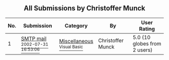 ﻿<div align="center">

## All Submissions by Christoffer Munck

</div>

No.  | Submission | Category | By   | User Rating
---- | ---------- | -------- | ---- | -----------
1 | [SMTP mail<br /><sup>2002-07-31 16:53:06</sup>](https://github.com/Planet-Source-Code/christoffer-munck-smtp-mail__1-37437) | [Miscellaneous<br /><sup>Visual Basic</sup>](../ByCategory/miscellaneous__1-1.md) | Christoffer Munck | 5.0 (10 globes from 2 users)
